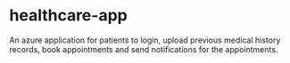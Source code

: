 # healthcare-app
An azure application for patients to login, upload previous medical history records, book appointments and send notifications for the appointments.
